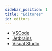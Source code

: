 ```yaml
---
sidebar_position: 1
title: "Editores"
id: editors
---
```


- [VSCode](./vscode/vscode.md)
- [Jetbrains](./jetbrains/jetbrains.md)
- [Visual Studio](./visual-studio/visual-studio.md)
